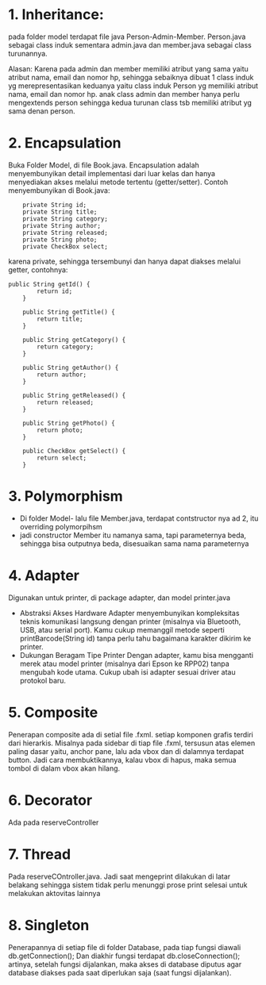 # 1. Inheritance:
pada folder model terdapat file java Person-Admin-Member. Person.java sebagai class induk sementara admin.java dan member.java sebagai class turunannya. 

Alasan: Karena pada admin dan member memiliki atribut yang sama yaitu atribut nama, email dan nomor hp, sehingga sebaiknya dibuat 1 class induk yg merepresentasikan keduanya yaitu class induk Person yg memiliki atribut nama, email dan nomor hp. anak class admin dan member hanya perlu mengextends person sehingga kedua turunan class tsb memiliki atribut yg sama denan person.

# 2. Encapsulation 
Buka Folder Model, di file Book.java.
Encapsulation adalah menyembunyikan detail implementasi dari luar kelas dan hanya menyediakan akses melalui metode tertentu (getter/setter).
Contoh menyembunyikan di Book.java:
```
    private String id;
    private String title;
    private String category;
    private String author;
    private String released;
    private String photo;
    private CheckBox select;
```
karena private, sehingga tersembunyi dan hanya dapat diakses melalui getter, contohnya:
```
public String getId() {
        return id;
    }

    public String getTitle() {
        return title;
    }

    public String getCategory() {
        return category;
    }

    public String getAuthor() {
        return author;
    }

    public String getReleased() {
        return released;
    }

    public String getPhoto() {
        return photo;
    }

    public CheckBox getSelect() {
        return select;
    }
```

# 3. Polymorphism
- Di folder Model- lalu file Member.java, terdapat contstructor nya ad 2, itu overriding polymorpihsm
- jadi constructor Member itu namanya sama, tapi parameternya beda, sehingga bisa outputnya beda, disesuaikan sama nama parameternya

# 4. Adapter
Digunakan untuk printer, di package adapter, dan model printer.java
-	Abstraksi Akses Hardware
Adapter menyembunyikan kompleksitas teknis komunikasi langsung dengan printer (misalnya via Bluetooth, USB, atau serial port). Kamu cukup memanggil metode seperti printBarcode(String id) tanpa perlu tahu bagaimana karakter dikirim ke printer.
-	 Dukungan Beragam Tipe Printer
Dengan adapter, kamu bisa mengganti merek atau model printer (misalnya dari Epson ke RPP02) tanpa mengubah kode utama. Cukup ubah isi adapter sesuai driver atau protokol baru.

# 5. Composite
Penerapan composite ada di setial file .fxml. setiap komponen grafis terdiri dari hierarkis. Misalnya pada sidebar di tiap file .fxml, tersusun atas elemen paling dasar yaitu, anchor pane, lalu ada vbox dan di dalamnya terdapat button. 
Jadi cara membuktikannya, kalau vbox di hapus, maka semua tombol di dalam vbox akan hilang.

# 6. Decorator
Ada pada reserveController

# 7. Thread
Pada reserveCOntroller.java. Jadi saat mengeprint dilakukan di latar belakang  sehingga sistem tidak perlu menunggi prose print selesai untuk melakukan aktovitas lainnya

# 8. Singleton
Penerapannya di setiap file di folder Database, pada tiap fungsi diawali db.getConnection();
Dan diakhir fungsi terdapat db.closeConnection(); artinya, setelah fungsi dijalankan, maka akses di database diputus agar database diakses pada saat diperlukan saja (saat fungsi dijalankan).

